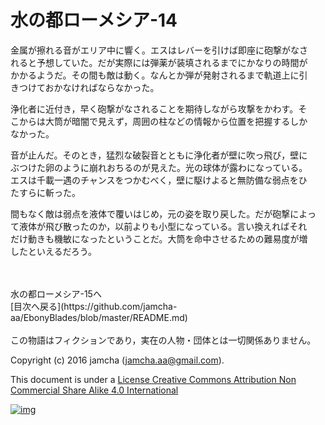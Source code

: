 # 水の都ローメシア-14

金属が擦れる音がエリア中に響く。エスはレバーを引けば即座に砲撃がなさ  
れると予想していた。だが実際には弾薬が装填されるまでにかなりの時間が  
かかるようだ。その間も敵は動く。なんとか弾が発射されるまで軌道上に引  
きつけておかなければならなかった。  

浄化者に近付き，早く砲撃がなされることを期待しながら攻撃をかわす。そ  
こからは大筒が暗闇で見えず，周囲の柱などの情報から位置を把握するしか  
なかった。  

音が止んだ。そのとき，猛烈な破裂音とともに浄化者が壁に吹っ飛び，壁に  
ぶつけた卵のように崩れおちるのが見えた。光の球体が露わになっている。  
エスは千載一遇のチャンスをつかむべく，壁に駆けよると無防備な弱点をひ  
たすらに斬った。  

間もなく敵は弱点を液体で覆いはじめ，元の姿を取り戻した。だが砲撃によっ  
て液体が飛び散ったのか，以前よりも小型になっている。言い換えればそれ  
だけ動きも機敏になったということだ。大筒を命中させるための難易度が増  
したといえるだろう。  

<br>  
<br>  
水の都ローメシア-15へ  

<br>  
[目次へ戻る](https://github.com/jamcha-aa/EbonyBlades/blob/master/README.md)  
<br>  
<br>  
この物語はフィクションであり，実在の人物・団体とは一切関係ありません。  

Copyright (c) 2016 jamcha (jamcha.aa@gmail.com).  

This document is under a [License Creative Commons Attribution Non Commercial Share Alike 4.0 International](http://creativecommons.org/licenses/by-nc-sa/4.0/deed)  

[![img](http://i.creativecommons.org/l/by-nc-sa/3.0/80x15.png)](http://creativecommons.org/licenses/by-nc-sa/4.0/deed)